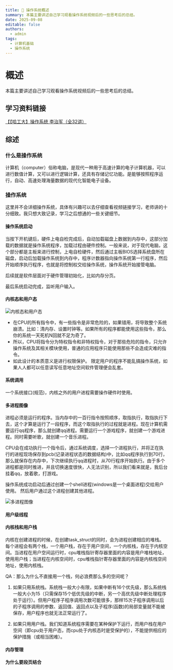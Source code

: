 ```yaml
---
title: 🧠 操作系统概述
summary: 本篇主要讲述自己学习观看操作系统视频后的一些思考后的总结。
date: 2025-09-08
editable: false
authors:
  - admin
tags:
  - 计算机基础
  - 操作系统
---
```

# 概述

本篇主要讲述自己学习观看操作系统视频后的一些思考后的总结。

## 学习资料链接
[【【哈工大】操作系统 李治军（全32讲）](https://www.bilibili.com/video/BV19r4y1b7Aw/?share_source=copy_web&vd_source=6ac655718838a59f1a953a645d8f1fd4)

## 综述

### 什么是操作系统

计算机（computer）俗称电脑，是现代一种用于高速计算的电子计算机器，可以进行数值计算，又可以进行逻辑计算，还具有存储记忆功能。是能够按照程序运行，自动、高速处理海量数据的现代化智能电子设备。

### 操作系统

这里并不会详细操作系统，具体有兴趣可以去仔细查看视频链接学习，老师讲的十分细致。我只想大致记录，学习之后想通的一些关键细节。

#### 操作系统启动
当按下开机键后，硬件上电自检完成后，自动加载磁盘上数据到内存中，这部分加载的数据就是操作系统程序，加载过程由硬件控制。一般来说，对于现代电脑，这个部分都是主板来进行控制，上电自检硬件，然后通过主板BIOS选择系统盘所在磁盘，启动后加载操作系统到内存中，程序计数器指向操作系统第一行程序，然后开始顺序执行程序，也就是将控制权交给操作系统，操作系统开始接管电脑。

后续就是软件层面对于硬件管理初始化，比如内存分页。

最后系统启动完成，监听用户输入。

#### 内核态和用户态

![内核态和用户态](../多进程图像.png "caption")

* 在CPU的所有指令中，有一些指令是非常危险的，如果错用，将导致整个系统崩溃。比如：清内存、设置时钟等。如果所有的程序都能使用这些指令，那么你的系统一天死机N回就不足为奇了。
* 所以，CPU将指令分为特权指令和非特权指令，对于那些危险的指令，只允许操作系统及其相关模块使用，普通的应用程序只能使用那些不会造成灾难的指令。
* 如此设计的本质意义是进行权限保护。 限定用户的程序不能乱搞操作系统，如果人人都可以任意读写任意地址空间软件管理便会乱套。

#### 系统调用

一个系统接口(规范)，内核之外的用户进程需要操作硬件时使用。

#### 多进程图像

进程必须是运行的程序。当内存中的一百行指令按照顺序，取指执行，取指执行下去，这个才算是运行了一段程序，而这个取指执行的过程就是进程。现在计算机需要运行qq程序，那么就创建qq进程。需要运行一个游戏程序，就创建一个游戏进程。同时需要听歌，就创建一个音乐进程。

CPU会在成功执行一个指令后，通过系统调度，选择一个进程执行，并将正在执行的进程现场保存到pcb(记录进程状态的数据结构)中，比如qq程序执行到70行，那么就保存在内存中，下次继续执行qq进程时，从70行程序开始执行。由于多个进程都是同时推进，并且切换速度很快，人无法识别，所以我们看来就是，我后台挂着qq，放着歌，打游戏。

操作系统成功启动后通过创建一个shell进程(windows是一个桌面进程)交给用户使用。
然后用户通过这个进程创建其他进程。

![多进程图像](../多进程图像.png "caption")

#### 用户级线程



#### 内核栈和用户栈

内核在创建进程的时候，在创建task_struct的同时，会为进程创建相应的堆栈。每个进程会有两个栈，一个用户栈，存在于用户空间，一个内核栈，存在于内核空间。当进程在用户空间运行时，cpu堆栈指针寄存器里面的内容是用户堆栈地址，使用用户栈；当进程在内核空间时，cpu堆栈指针寄存器里面的内容是内核栈空间地址，使用内核栈。

QA：那么为什么不直接用一个栈，何必浪费那么多的空间呢？

1. 如果只用系统栈。系统栈一般大小有限，如果中断有16个优先级，那么系统栈一般大小为15（只需保存15个低优先级的中断，另一个高优先级中断处理程序处于运行）。但用户程序子程序调用次数可能很多，那样15次子程序调用以后的子程序调用的参数、返回值、返回点以及子程序(函数)的局部变量就不能被保存，用户程序也就无法正常运行了。

2. 如果只用用户栈。我们知道系统程序需要在某种保护下运行，而用户栈在用户空间（即cpu处于用户态，而cpu处于内核态时是受保护的），不能提供相应的保护措施（或相当困难）。

#### 内存管理



#### 为什么要段页结合

